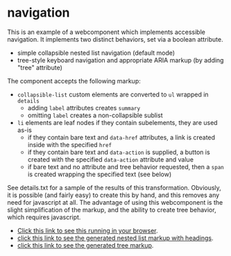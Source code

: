 # navigation

This is an example of a webcomponent which implements accessible navigation. It implements two distinct behaviors, set via a boolean attribute.

- simple collapsible nested list navigation (default mode)
- tree-style keyboard navigation and appropriate ARIA markup (by adding "tree" attribute)

The component accepts the following markup:

- `collapsible-list` custom elements are converted to `ul` wrapped in `details`
	+ adding `label` attributes creates `summary`
	+ omitting `label` creates a non-collapsible sublist
- `li` elements are leaf nodes
	if they contain subelements, they are used as-is
	+ if they contain bare text and `data-href` attributes, a link is created inside with the specified `href`
	+ if they contain bare text and `data-action` is supplied, a button is created with the specified `data-action` attribute and value
	+ if bare text and no attribute and tree behavior requested, then a `span` is created wrapping the specified text (see below)

See details.txt for a sample of the results of this transformation.
Obviously, it is possible (and fairly easy) to create this by hand, and this removes any need for javascript at all.
The advantage of using this webcomponent is the slight simplification of the markup, and the ability to create tree behavior, which requires javascript.

- [Click this link to see this running in your browser](https://richcaloggero.github.io/navigation/collapsible-list.html).
- [click this link to see the generated nested list markup with headings](https://richcaloggero.github.io/navigation/list.txt).
- [click this link to see the generated tree markup](https://richcaloggero.github.io/navigation/tree.txt).
